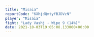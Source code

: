 ```yaml
---
title: "Misaia"
reportCode: "6XhjdQmtyfBJDVzN"
player: "Misaia"
fight: "Lady Vashj - Wipe 9 (14%)"
date: 2021-10-03T19:05:08.133000+00:00
---
```

